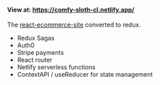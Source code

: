 #### View at: https://comfy-sloth-cl.netlify.app/

The [react-ecommerce-site](https://github.com/clinzy25/react-ecommerce-site) converted to redux.

- Redux Sagas
- Auth0
- Stripe payments
- React router
- Netlify serverless functions
- ContextAPI / useReducer for state management
